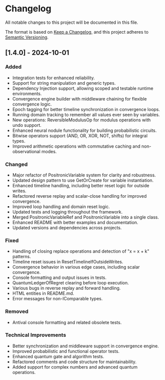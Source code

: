 # Changelog

All notable changes to this project will be documented in this file.

The format is based on [Keep a Changelog](https://keepachangelog.com/en/1.0.0/),
and this project adheres to [Semantic Versioning](https://semver.org/spec/v2.0.0.html).

## [1.4.0] - 2024-10-01

### Added
- Integration tests for enhanced reliability.
- Support for string manipulation and generic types.
- Dependency Injection support, allowing scoped and testable runtime environments.
- Convergence engine builder with middleware chaining for flexible convergence logic.
- Epoch tagging for better timeline synchronization in convergence loops.
- Running domain tracking to remember all values ever seen by variables.
- New operations: ReversibleModulusOp for modulus operations with undo support.
- Enhanced neural nodule functionality for building probabilistic circuits.
- Bitwise operators support (AND, OR, XOR, NOT, shifts) for integral types.
- Improved arithmetic operations with commutative caching and non-observational modes.

### Changed
- Major refactor of PositronicVariable system for clarity and robustness.
- Updated design pattern to use GetOrCreate for variable instantiation.
- Enhanced timeline handling, including better reset logic for outside writes.
- Refactored reverse replay and scalar-close handling for improved convergence.
- Improved loop handling and domain reset logic.
- Updated tests and logging throughout the framework.
- Merged PositronicVariableRef and PositronicVariable into a single class.
- Enhanced README with better examples and documentation.
- Updated versions and dependencies across projects.

### Fixed
- Handling of closing replace operations and detection of "x = x + k" patterns.
- Timeline reset issues in ResetTimelineIfOutsideWrites.
- Convergence behavior in various edge cases, including scalar convergence.
- Console formatting and output issues in tests.
- QuantumLedgerOfRegret clearing before loop execution.
- Various bugs in reverse replay and forward handling.
- HTML entities in README.md.
- Error messages for non-IComparable types.

### Removed
- Antival console formatting and related obsolete tests.

### Technical Improvements
- Better synchronization and middleware support in convergence engine.
- Improved probabilistic and functional operator tests.
- Enhanced quantum gate and algorithm tests.
- Refactored comments and code structure for maintainability.
- Added support for complex numbers and advanced quantum operations.